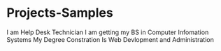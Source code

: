 Projects-Samples
================
I am Help Desk Technician
I am getting my BS in Computer Infomation Systems 
My Degree Constration Is Web Devlopment and Administration 
